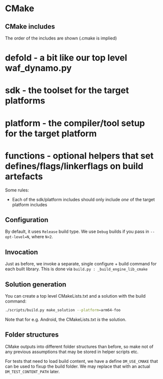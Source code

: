 # CMake

## CMake includes

The order of the includes are shown (.cmake is implied)

# defold - a bit like our top level waf_dynamo.py
# sdk - the toolset for the target platforms
# platform - the compiler/tool setup for the target platform
# functions - optional helpers that set defines/flags/linkerflags on build artefacts

Some rules:
* Each of the sdk/platform includes should only include _one_ of the target platform includes

## Configuration

By default, it uses `Release` build type.
We use `Debug` builds if you pass in `--opt-level=N`, where `N<2`.

## Invocation

Just as before, we invoke a separate, single configure + build command for each built library.
This is done via `build.py : _build_engine_lib_cmake`

## Solution generation

You can create a top level CMakeLists.txt and a solution with the build command:

```bash
./scripts/build.py make_solution --platform=arm64-foo
```

Note that for e.g. Android, the CMakeLists.txt _is_ the solution.


## Folder structures

CMake outputs into different folder structures than before, so make not of any previous assumptions that may be stored in helper scripts etc.

For tests that need to load build content, we have a define `DM_USE_CMAKE` that can be used to fixup the build folder. We may replace that with an actual `DM_TEST_CONTENT_PATH` later.
